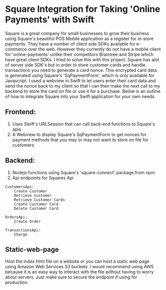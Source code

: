 #  Square Integration for Taking 'Online Payments' with Swift
Square is a great company for small businesses to grow their business using Square's beautiful POS Mobile application as a register for in-store payments. They have a number of client side SDKs available for e-commerce over the web. However they currently do not have a mobile client for 'online-payments' unlike their competitors Braintree and Stripe which have great client SDKs. I tried to solve this with this project. Square has alot of server side SDK's but in order to store customer cards and handle transactions you need to generate a card nonce. This encrypted card data is generated using Square's 'SqPaymentForm', which is only available for Javascript. I used a webview in Swift to let users enter their card data and send the nonce back to my client so that I can then make the next call to my backend to store the card on file or use it for a purchase. Below is an outline of how to integrate Square into your Swift application for your own needs.

## Frontend:
1. Uses Swift's URLSession that can call back-end functions to Square's apis
2. A Webview to display Square's SqPaymentForm to get nonces for payment methods that you may or may not want to store on file for customers
            
## Backend:
1. Nodejs functions using Square's 'square-connect' package from npm
2. Api endpoints for Squares Api
```
CustomersApi:
    Create Customer
    Retrieve Customer
    Retrieve Customer Cards
    Create Customer Card
    Delete Customer Card
                            
OrdersApi:
    Create Order
                            
TransactionsApi:
    Charge
```
## Static-web-page
Host the index.html file on a website or you can host a static web page using Amazon Web Services S3 buckets. I would recommend using AWS because it is an easy way to interact with the file without having to worry about servers. Just make sure to secure the endpoint if using for production.

